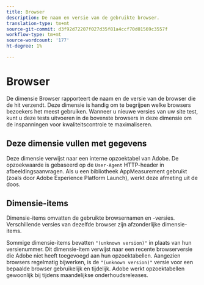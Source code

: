 ```yaml
---
title: Browser
description: De naam en versie van de gebruikte browser.
translation-type: tm+mt
source-git-commit: d3f92d72207f027d35f81a4ccf70d01569c3557f
workflow-type: tm+mt
source-wordcount: '177'
ht-degree: 1%

---
```



# Browser

De dimensie Browser rapporteert de naam en de versie van de browser die de hit verzendt. Deze dimensie is handig om te begrijpen welke browsers bezoekers het meest gebruiken. Wanneer u nieuwe versies van uw site test, kunt u deze tests uitvoeren in de bovenste browsers in deze dimensie om de inspanningen voor kwaliteitscontrole te maximaliseren.

## Deze dimensie vullen met gegevens

Deze dimensie verwijst naar een interne opzoektabel van Adobe. De opzoekwaarde is gebaseerd op de `User-Agent` HTTP-header in afbeeldingsaanvragen. Als u een bibliotheek AppMeasurement gebruikt (zoals door Adobe Experience Platform Launch), werkt deze afmeting uit de doos.

## Dimensie-items

Dimensie-items omvatten de gebruikte browsernamen en -versies. Verschillende versies van dezelfde browser zijn afzonderlijke dimensie-items.

Sommige dimensie-items bevatten `"(unknown version)"` in plaats van hun versienummer. Dit dimensie-item verwijst naar een recente browserversie die Adobe niet heeft toegevoegd aan hun opzoektabellen. Aangezien browsers regelmatig bijwerken, is de `"(unknown version)"` versie voor een bepaalde browser gebruikelijk en tijdelijk. Adobe werkt opzoektabellen gewoonlijk bij tijdens maandelijkse onderhoudsreleases.
